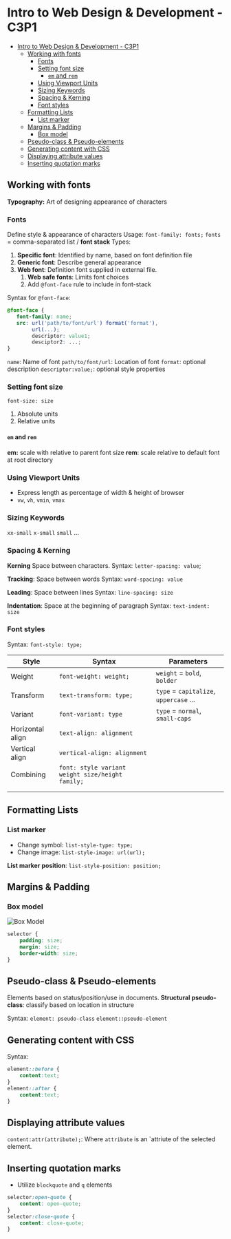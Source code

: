 # Intro to Web Design & Development - C3P1

- [Intro to Web Design & Development - C3P1](#intro-to-web-design--development---c3p1)
  - [Working with fonts](#working-with-fonts)
    - [Fonts](#fonts)
    - [Setting font size](#setting-font-size)
      - [`em` and `rem`](#em-and-rem)
    - [Using Viewport Units](#using-viewport-units)
    - [Sizing Keywords](#sizing-keywords)
    - [Spacing & Kerning](#spacing--kerning)
    - [Font styles](#font-styles)
  - [Formatting Lists](#formatting-lists)
    - [List marker](#list-marker)
  - [Margins & Padding](#margins--padding)
    - [Box model](#box-model)
  - [Pseudo-class & Pseudo-elements](#pseudo-class--pseudo-elements)
  - [Generating content with CSS](#generating-content-with-css)
  - [Displaying attribute values](#displaying-attribute-values)
  - [Inserting quotation marks](#inserting-quotation-marks)

## Working with fonts

**Typography:** Art of designing appearance of characters

### Fonts

Define style & appearance of characters
Usage: 
   `font-family: fonts;`
   `fonts` = comma-separated list / **font stack**
Types:

   1. **Specific font**: Identified by name, based on font definition file
   2. **Generic font**: Describe general appearance
   3. **Web font**: Definition font supplied in external file.
      1. **Web safe fonts**: Limits font choices
      2. Add `@font-face` rule to include in font-stack

Syntax for `@font-face`:
 ```css
@font-face {
    font-family: name;
    src: url('path/to/font/url') format('format'),
         url(...);
         descriptor: value1;
         desciptor2: ...;
}
 ```

`name`: Name of font
`path/to/font/url`: Location of font
`format`: optional description
`descriptor:value;`: optional style properties

### Setting font size

`font-size: size`
1. Absolute units
2. Relative units

#### `em` and `rem`

**em:** scale with relative to parent font size
**rem**: scale relative to default font at root directory

### Using Viewport Units

- Express length as percentage of width & height of browser
- `vw`, `vh`, `vmin`, `vmax`

### Sizing Keywords

`xx-small` `x-small` `small` ...

### Spacing & Kerning

**Kerning** Space between characters.
Syntax: `letter-spacing: value`;

**Tracking**: Space between words
Syntax: `word-spacing: value`

**Leading**: Space between lines
Syntax: `line-spacing: size`

**Indentation**: Space at the beginning of paragraph
Syntax: `text-indent: size`

### Font styles

Syntax: `font-style: type;`

| Style            | Syntax                                           | Parameters                             |
|------------------|--------------------------------------------------|----------------------------------------|
| Weight           | `font-weight: weight;`                           | `weight` = `bold`, `bolder`            |
| Transform        | `text-transform: type;`                          | `type` = `capitalize`, `uppercase` ... |
| Variant          | `font-variant: type`                             | `type` = `normal`, `small-caps`        |
| Horizontal align | `text-align: alignment`                          |                                        |
| Vertical align   | `vertical-align: alignment`                      |                                        |
| Combining        | `font: style variant weight size/height family;` |                                        |
|                  |                                                  |                                        |
|                  |                                                  |                                        |

## Formatting Lists

### List marker

- Change symbol: `list-style-type: type;`
- Change image: `list-style-image: url(url);`

**List marker position**: `list-style-position: position;`


## Margins & Padding

### Box model

![Box Model](https://mdn.mozillademos.org/files/13647/box-model-standard-small.png)

```css
selector {
    padding: size;
    margin: size;
    border-width: size;
}
```

## Pseudo-class & Pseudo-elements

Elements based on status/position/use in documents.
**Structural pseudo-class**: classify based on location in structure

Syntax: `element: pseudo-class`
        `element::pseudo-element`

## Generating content with CSS

Syntax:

```css
element::before {
    content:text;
}
element::after {
    content:text;
}
```

## Displaying attribute values

`content:attr(attribute);`: Where `attribute` is an `attriute of the selected element.

## Inserting quotation marks

- Utilize `blockquote` and `q` elements

```css
selector:open-quote {
    content: open-quote;
}
selector:close-quote {
    content: close-quote;
}
```